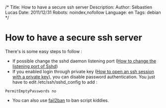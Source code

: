 /*
Title: How to have a secure ssh server
Description: 
Author: Sébastien Lucas
Date: 2011/12/31
Robots: noindex,nofollow
Language: en
Tags: debian
*/
# How to have a secure ssh server

There's is some easy steps to follow :
*	If possible change the sshd daemon listening port ([How to change the listening port of Sshd](/en/tips/sshd-change-port))
*	If you enabled login through private key ([How to open an ssh session with a private key](/en/tips/ssh-connect-private-key)), you can disable password authentication. You just have to edit /etc/ssh/sshd_config to add :
```
PermitEmptyPasswords no
```
*	You can also use [fail2ban](http://www.fail2ban.org/wiki/index.php/Main_Page) to ban script kiddies.


